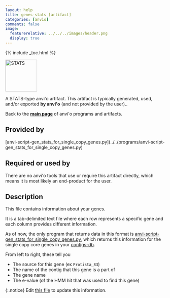 ```yaml
---
layout: help
title: genes-stats [artifact]
categories: [anvio]
comments: false
image:
  featurerelative: ../../../images/header.png
  display: true
---
```



{% include _toc.html %}


<img src="../../images/icons/STATS.png" alt="STATS" style="width:100px; border:none" />

A STATS-type anvi'o artifact. This artifact is typically generated, used, and/or exported **by anvi'o** (and not provided by the user)..

Back to the **[main page](../../)** of anvi'o programs and artifacts.

## Provided by


<p style="text-align: left" markdown="1"><span class="artifact-p">[anvi-script-gen_stats_for_single_copy_genes.py](../../programs/anvi-script-gen_stats_for_single_copy_genes.py)</span></p>


## Required or used by


There are no anvi'o tools that use or require this artifact directly, which means it is most likely an end-product for the user.


## Description

This file contains information about your genes. 

It is a tab-delimited text file where each row represents a specific gene and each column provides different information. 

As of now, the only program that returns data in this format is <span class="artifact-n">[anvi-script-gen_stats_for_single_copy_genes.py](/help/7/programs/anvi-script-gen_stats_for_single_copy_genes.py)</span>, which returns this information for the single copy core genes in your <span class="artifact-n">[contigs-db](/help/7/artifacts/contigs-db)</span>. 

From left to right, these tell you 
* The source for this gene (ex `Protista_83`)
* The name of the contig that this gene is a part of
* The gene name 
* The e-value (of the HMM hit that was used to find this gene)


{:.notice}
Edit [this file](https://github.com/merenlab/anvio/tree/master/anvio/docs/artifacts/genes-stats.md) to update this information.


